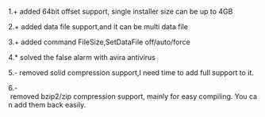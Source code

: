 <html><body ><div class="Section0"><p class=p0><span>1.+&nbsp;added&nbsp;64bit&nbsp;offset&nbsp;support,&nbsp;single&nbsp;installer&nbsp;size&nbsp;can&nbsp;be&nbsp;up&nbsp;to&nbsp;4GB</span><span><o:p></o:p></span></p><p class=p0><span>2.+&nbsp;added&nbsp;data&nbsp;file&nbsp;support,and&nbsp;it&nbsp;can&nbsp;be&nbsp;multi&nbsp;data&nbsp;file</span><span><o:p></o:p></span></p><p><span>3.+&nbsp;added&nbsp;command&nbsp;FileSize,SetDataFile&nbsp;off/auto/force</span><span><o:p></o:p></span></p><p class=p0><span>4.*&nbsp;solved&nbsp;the&nbsp;false&nbsp;alarm&nbsp;with&nbsp;avira&nbsp;antivirus</span><span><o:p></o:p></span></p><p class=p0 >5.-&nbsp;removed&nbsp;solid&nbsp;compression&nbsp;support,I&nbsp;need&nbsp;time&nbsp;to&nbsp;add&nbsp;full&nbsp;support&nbsp;to&nbsp;it.</span><span><o:p></o:p></span></p><p class=p0><span>6.-&nbsp;removed&nbsp;bzip2/zip&nbsp;compression&nbsp;support,&nbsp;mainly&nbsp;for&nbsp;easy&nbsp;compiling.&nbsp;You&nbsp;can&nbsp;add&nbsp;them&nbsp;back&nbsp;easily.</span><span><o:p></o:p></span></p></div></body></html>
